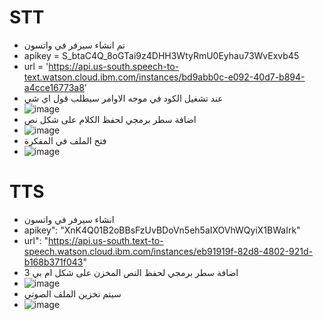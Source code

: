 # STT
* تم انشاء سيرفر في واتسون
* apikey = S_btaC4Q_8oGTai9z4DHH3WtyRmU0Eyhau73WvExvb45
* url = 'https://api.us-south.speech-to-text.watson.cloud.ibm.com/instances/bd9abb0c-e092-40d7-b894-a4cce16773a8'
*  عند تشغيل الكود في موجه الاوامر سيطلب قول اي شي
*   ![image](https://user-images.githubusercontent.com/86664682/126078839-31a0cd4c-d3fb-4c4d-abab-2b4dd228ed41.png)
* اضافة سطر برمجي لحفظ الكلام على شكل نص
* ![image](https://user-images.githubusercontent.com/86664682/126077847-c26abaa5-9a31-45c9-82b2-59a8467be44c.png)
*  فتح الملف في المفكرة
*  ![image](https://user-images.githubusercontent.com/86664682/126077958-10f210ca-84b5-46a5-8c5e-e26bbd293397.png)

# TTS 
* انشاء سيرفر في واتسون 
* apikey": "XnK4Q01B2oBBsFzUvBDoVn5eh5aIXOVhWQyiX1BWaIrk"
* url": "https://api.us-south.text-to-speech.watson.cloud.ibm.com/instances/eb91919f-82d8-4802-921d-b168b371f043"
* اضافة سطر برمجي لحفظ النص المخزن على شكل ام بي 3
* ![image](https://user-images.githubusercontent.com/86664682/126078128-46ac13a9-74b1-4999-a63b-727aa0864c7a.png)
* سيتم تخزين الملف الصوتي
* ![image](https://user-images.githubusercontent.com/86664682/126078430-11925898-a848-4bff-848a-07e1f2ed4bd9.png)

